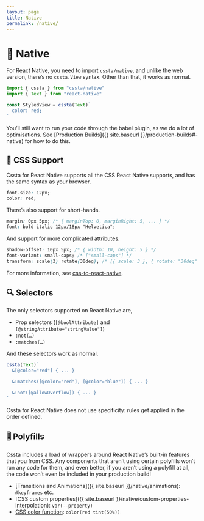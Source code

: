 ```yaml
---
layout: page
title: Native
permalink: /native/
---
```


# 📱 Native

For React Native, you need to import `cssta/native`, and unlike the web version, there’s no `cssta.View` syntax. Other than that, it works as normal.

```jsx
import { cssta } from "cssta/native"
import { Text } from "react-native"

const StyledView = cssta(Text)`
  color: red;
`
```

You’ll still want to run your code through the babel plugin, as we do a lot of optimisations. See [Production Builds]({{ site.baseurl }}/production-builds#-native) for how to do this.

## 📝 CSS Support

Cssta for React Native supports all the CSS React Native supports, and has the same syntax as your browser.

```css
font-size: 12px;
color: red;
```

There’s also support for short-hands.

```css
margin: 0px 5px; /* { marginTop: 0, marginRight: 5, ... } */
font: bold italic 12px/18px "Helvetica";
```

And support for more complicated attributes.

```css
shadow-offset: 10px 5px; /* { width: 10, height: 5 } */
font-variant: small-caps; /* ["small-caps"] */
transform: scale(3) rotate(30deg); /* [{ scale: 3 }, { rotate: "30deg" }] */
```

For more information, see [css-to-react-native](https://www.npmjs.com/package/css-to-react-native).

## 🔍 Selectors

The only selectors supported on React Native are,

* Prop selectors (`[@boolAttribute]` and `[@stringAttribute="stringValue"]`)
* `:not(…)`
* `:matches(…)`

And these selectors work as normal.

```jsx
cssta(Text)`
  &[@color="red"] { ... }

  &:matches([@color="red"], [@color="blue"]) { ... }

  &:not([@allowOverflow]) { ... }
`
```

Cssta for React Native does not use specificity: rules get applied in the order defined.

## 🎚 Polyfills

Cssta includes a load of wrappers around React Native’s built-in features that you from CSS. Any components that aren’t using certain polyfills won’t run any code for them, and even better, if you aren’t using a polyfill at all, the code won’t even be included in your production build!

* [Transitions and Animations]({{ site.baseurl }}/native/animations): `@keyframes` etc.
* [CSS custom properties]({{ site.baseurl }}/native/custom-properties-interpolation): `var(--property)`
* [CSS color function](https://drafts.csswg.org/css-color/#modifying-colors): `color(red tint(50%))`
